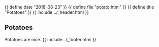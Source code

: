 {{ define date "2018-08-23" }}
{{ define file "potato.html" }}
{{ define title "Potatoes" }}
{{ include ../_header.html }}

## Potatoes

Potatoes are nice.
{{ include ../_footer.html }}